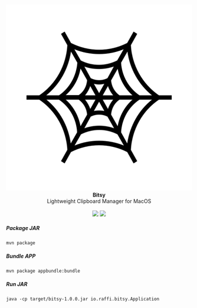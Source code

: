 <p align="center" >
	<img src="./design/logo.svg" />
	</br>
	<span><b>Bitsy</b></span>
	</br>
	<span>Lightweight Clipboard Manager for MacOS</span>
	</br></br>
	<img src="https://img.shields.io/badge/License-MIT-red.svg?style=for-the-badge" />
	<img src="https://img.shields.io/badge/Version-1.0.0-red.svg?style=for-the-badge" />
</p>

##### Package JAR
```
mvn package
```

##### Bundle APP
```
mvn package appbundle:bundle
```

##### Run JAR
```
java -cp target/bitsy-1.0.0.jar io.raffi.bitsy.Application
```

